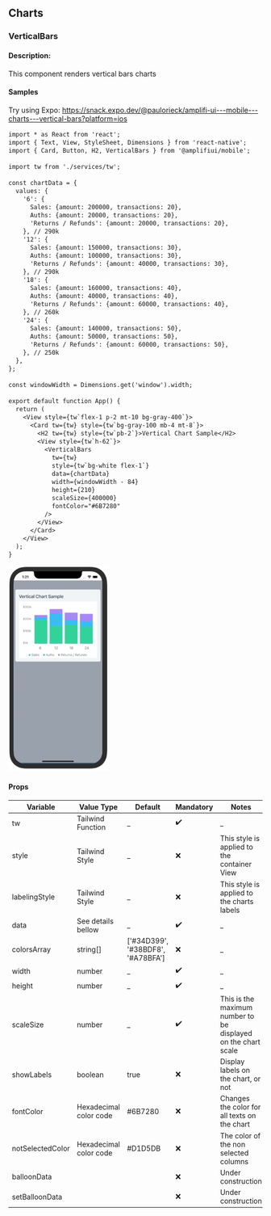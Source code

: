 ## Charts

### VerticalBars

#### Description:
This component renders vertical bars charts

#### Samples
Try using Expo:
https://snack.expo.dev/@paulorieck/amplifi-ui---mobile---charts---vertical-bars?platform=ios

```
import * as React from 'react';
import { Text, View, StyleSheet, Dimensions } from 'react-native';
import { Card, Button, H2, VerticalBars } from '@amplifiui/mobile';

import tw from './services/tw';

const chartData = {
  values: {
    '6': {
      Sales: {amount: 200000, transactions: 20},
      Auths: {amount: 20000, transactions: 20},
      'Returns / Refunds': {amount: 20000, transactions: 20},
    }, // 290k
    '12': {
      Sales: {amount: 150000, transactions: 30},
      Auths: {amount: 100000, transactions: 30},
      'Returns / Refunds': {amount: 40000, transactions: 30},
    }, // 290k
    '18': {
      Sales: {amount: 160000, transactions: 40},
      Auths: {amount: 40000, transactions: 40},
      'Returns / Refunds': {amount: 60000, transactions: 40},
    }, // 260k
    '24': {
      Sales: {amount: 140000, transactions: 50},
      Auths: {amount: 50000, transactions: 50},
      'Returns / Refunds': {amount: 60000, transactions: 50},
    }, // 250k
  },
};

const windowWidth = Dimensions.get('window').width;

export default function App() {
  return (
    <View style={tw`flex-1 p-2 mt-10 bg-gray-400`}>
      <Card tw={tw} style={tw`bg-gray-100 mb-4 mt-8`}>
        <H2 tw={tw} style={tw`pb-2`}>Vertical Chart Sample</H2>
        <View style={tw`h-62`}>
          <VerticalBars
            tw={tw}
            style={tw`bg-white flex-1`}
            data={chartData}
            width={windowWidth - 84}
            height={210}
            scaleSize={400000}
            fontColor="#6B7280"
          />
        </View>
      </Card>
    </View>
  );
}
```

<img src="https://raw.githubusercontent.com/Amplifi-Labs/amplifiui/master/amplifiui-mobile/files/sample-charts-vertical-bars.png" alt="Card Sample Image" width=200  />

#### Props

| Variable         | Value Type               | Default | Mandatory          | Notes                                                                      |
| ---------------- | ------------------------ | ------- | ------------------ | -------------------------------------------------------------------------- |
| tw               | Tailwind Function        | \_      | :heavy_check_mark: | \_                                                                         |
| style            | Tailwind Style           | \_      | :x:                | This style is applied to the container View                                |
| labelingStyle    | Tailwind Style           | \_      | :x:                | This style is applied to the charts labels                                 |
| data             | See details bellow       | \_      | :heavy_check_mark: | \_                                                                         |
| colorsArray      | string[]                 | ['#34D399', '#38BDF8', '#A78BFA'] | :x: | \_                                                              |
| width            | number                   | \_      | :heavy_check_mark: | \_                                                                         |
| height           | number                   | \_      | :heavy_check_mark: | \_                                                                         |
| scaleSize        | number                   | \_      | :heavy_check_mark: | This is the maximum number to be displayed on the chart scale              |
| showLabels       | boolean                  | true    | :x:                | Display labels on the chart, or not                                        |
| fontColor        | Hexadecimal color code   | #6B7280 | :x:                | Changes the color for all texts on the chart                               |
| notSelectedColor | Hexadecimal color code   | #D1D5DB | :x:                | The color of the non selected columns                                      |
| balloonData      |                          |         | :x:                | Under construction                                                         |
| setBalloonData   |                          |         | :x:                | Under construction      